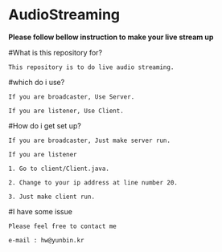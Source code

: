 # AudioStreaming

**Please follow bellow instruction to make your live stream up**


#What is this repository for?

`This repository is to do live audio streaming.`

#which do i use?

`If you are broadcaster, Use Server.`

`If you are listener, Use Client.`


#How do i get set up?

`If you are broadcaster, Just make server run.`

`If you are listener`

`1. Go to client/Client.java.` 

`2. Change to your ip address at line number 20.`

`3. Just make client run.`

#I have some issue

`Please feel free to contact me`

`e-mail : hw@yunbin.kr`

